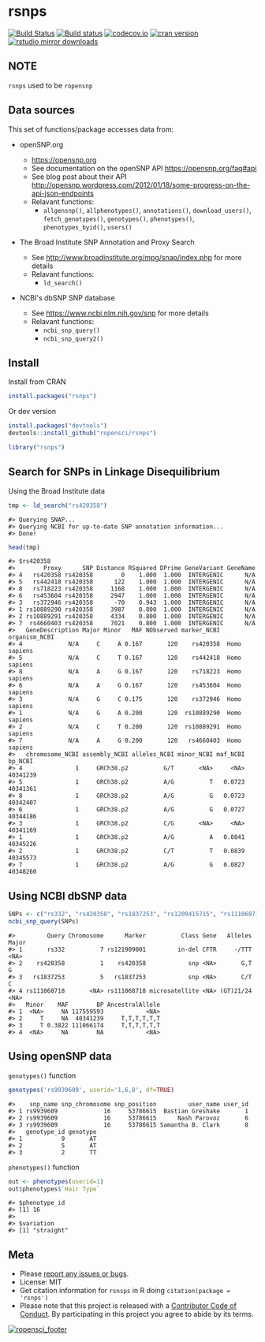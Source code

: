 rsnps
=====



[![Build Status](https://api.travis-ci.org/ropensci/rsnps.png)](https://travis-ci.org/ropensci/rsnps)
[![Build status](https://ci.appveyor.com/api/projects/status/d2lv98726u6t9ut5/branch/master)](https://ci.appveyor.com/project/sckott/rsnps/branch/master)
[![codecov.io](https://codecov.io/github/ropensci/rsnps/coverage.svg?branch=master)](https://codecov.io/github/ropensci/rsnps?branch=master)
[![cran version](http://www.r-pkg.org/badges/version/rsnps)](https://cran.r-project.org/package=rsnps)
[![rstudio mirror downloads](http://cranlogs.r-pkg.org/badges/rsnps?color=E664A4)](https://github.com/metacran/cranlogs.app)

## NOTE

`rsnps` used to be `ropensnp`


## Data sources

This set of functions/package accesses data from:

+ openSNP.org
	+ <https://opensnp.org>
	+ See documentation on the openSNP API <https://opensnp.org/faq#api>
	+ See blog post about their API <http://opensnp.wordpress.com/2012/01/18/some-progress-on-the-api-json-endpoints>
	+ Relavant functions:
		+ `allgensnp()`, `allphenotypes()`, `annotations()`, `download_users()`, 
		`fetch_genotypes()`, `genotypes()`, `phenotypes()`, `phenotypes_byid()`, `users()`

+ The Broad Institute SNP Annotation and Proxy Search
	+ See <http://www.broadinstitute.org/mpg/snap/index.php> for more details
	+ Relavant functions:
		+ `ld_search()`

+ NCBI's dbSNP SNP database
	+ See <https://www.ncbi.nlm.nih.gov/snp> for more details
	+ Relavant functions:
		+ `ncbi_snp_query()`
		+ `ncbi_snp_query2()`

## Install

Install from CRAN


```r
install.packages("rsnps")
```

Or dev version


```r
install.packages("devtools")
devtools::install_github("ropensci/rsnps")
```


```r
library("rsnps")
```

## Search for SNPs in Linkage Disequilibrium

Using the Broad Institute data


```r
tmp <- ld_search("rs420358")
```

```
#> Querying SNAP...
#> Querying NCBI for up-to-date SNP annotation information...
#> Done!
```

```r
head(tmp)
```

```
#> $rs420358
#>        Proxy      SNP Distance RSquared DPrime GeneVariant GeneName
#> 4   rs420358 rs420358        0    1.000  1.000  INTERGENIC      N/A
#> 5   rs442418 rs420358      122    1.000  1.000  INTERGENIC      N/A
#> 8   rs718223 rs420358     1168    1.000  1.000  INTERGENIC      N/A
#> 6   rs453604 rs420358     2947    1.000  1.000  INTERGENIC      N/A
#> 3   rs372946 rs420358      -70    0.943  1.000  INTERGENIC      N/A
#> 1 rs10889290 rs420358     3987    0.800  1.000  INTERGENIC      N/A
#> 2 rs10889291 rs420358     4334    0.800  1.000  INTERGENIC      N/A
#> 7  rs4660403 rs420358     7021    0.800  1.000  INTERGENIC      N/A
#>   GeneDescription Major Minor   MAF NObserved marker_NCBI organism_NCBI
#> 4             N/A     C     A 0.167       120    rs420358  Homo sapiens
#> 5             N/A     C     T 0.167       120    rs442418  Homo sapiens
#> 8             N/A     A     G 0.167       120    rs718223  Homo sapiens
#> 6             N/A     A     G 0.167       120    rs453604  Homo sapiens
#> 3             N/A     G     C 0.175       120    rs372946  Homo sapiens
#> 1             N/A     G     A 0.200       120  rs10889290  Homo sapiens
#> 2             N/A     C     T 0.200       120  rs10889291  Homo sapiens
#> 7             N/A     A     G 0.200       120   rs4660403  Homo sapiens
#>   chromosome_NCBI assembly_NCBI alleles_NCBI minor_NCBI maf_NCBI  bp_NCBI
#> 4               1     GRCh38.p2          G/T       <NA>     <NA> 40341239
#> 5               1     GRCh38.p2          A/G          T   0.0723 40341361
#> 8               1     GRCh38.p2          A/G          G   0.0723 40342407
#> 6               1     GRCh38.p2          A/G          G   0.0727 40344186
#> 3               1     GRCh38.p2          C/G       <NA>     <NA> 40341169
#> 1               1     GRCh38.p2          A/G          A   0.0841 40345226
#> 2               1     GRCh38.p2          C/T          T   0.0839 40345573
#> 7               1     GRCh38.p2          A/G          G   0.0827 40348260
```

## Using NCBI dbSNP data


```r
SNPs <- c("rs332", "rs420358", "rs1837253", "rs1209415715", "rs111068718")
ncbi_snp_query(SNPs)
```

```
#>         Query Chromosome      Marker          Class Gene   Alleles Major
#> 1       rs332          7 rs121909001         in-del CFTR     -/TTT  <NA>
#> 2    rs420358          1    rs420358            snp <NA>       G,T     G
#> 3   rs1837253          5   rs1837253            snp <NA>       C/T     C
#> 4 rs111068718       <NA> rs111068718 microsatellite <NA> (GT)21/24  <NA>
#>   Minor    MAF        BP AncestralAllele
#> 1  <NA>     NA 117559593            <NA>
#> 2     T     NA  40341239     T,T,T,T,T,T
#> 3     T 0.3822 111066174     T,T,T,T,T,T
#> 4  <NA>     NA        NA            <NA>
```

## Using openSNP data

`genotypes()` function


```r
genotypes('rs9939609', userid='1,6,8', df=TRUE)
```

```
#>    snp_name snp_chromosome snp_position         user_name user_id
#> 1 rs9939609             16     53786615  Bastian Greshake       1
#> 2 rs9939609             16     53786615      Nash Parovoz       6
#> 3 rs9939609             16     53786615 Samantha B. Clark       8
#>   genotype_id genotype
#> 1           9       AT
#> 2           5       AT
#> 3           2       TT
```

`phenotypes()` function


```r
out <- phenotypes(userid=1)
out$phenotypes$`Hair Type`
```

```
#> $phenotype_id
#> [1] 16
#> 
#> $variation
#> [1] "straight"
```

## Meta

* Please [report any issues or bugs](https://github.com/ropensci/rsnps/issues).
* License: MIT
* Get citation information for `rsnsps` in R doing `citation(package = 'rsnps')`
* Please note that this project is released with a [Contributor Code of Conduct](CODE_OF_CONDUCT.md). 
By participating in this project you agree to abide by its terms.

[![ropensci_footer](https://ropensci.org/public_images/github_footer.png)](https://ropensci.org)
